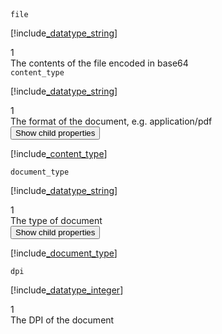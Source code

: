 
<div class="property">
    <div class="name"><code>file</code></div>
    <div class="type">

[!include[_datatype_string](_datatype_string.md)]
</div>
    <div class="occurs">1</div>
    <div class="description">The contents of the file encoded in base64</div>
</div>
<div class="property">
    <div class="name"><code>content_type</code></div>
    <div class="type">

[!include[_datatype_string](_datatype_string.md)]
</div>
    <div class="occurs">1</div>
    <div class="description">The format of the document, e.g. application/pdf</div>
    <div class="dropdown"> 
        <button onclick="dropFunction(this)">Show child properties</button>
        <div class="dropdown-content">

[!include[_content_type](_content_type.md)]
</div>
    </div>              
</div>
<div class="property">
    <div class="name"><code>document_type</code></div>
    <div class="type">

[!include[_datatype_string](_datatype_string.md)]
</div>
    <div class="occurs">1</div>
    <div class="description">The type of document</div>
    <div class="dropdown"> 
        <button onclick="dropFunction(this)">Show child properties</button>
        <div class="dropdown-content">

[!include[_document_type](_document_type.md)]
</div>
    </div>              
</div>
<div class="property">
    <div class="name"><code>dpi</code></div>
    <div class="type">

[!include[_datatype_integer](_datatype_integer.md)]
</div>
    <div class="occurs">1</div>
    <div class="description">The DPI of the document</div>          
</div>